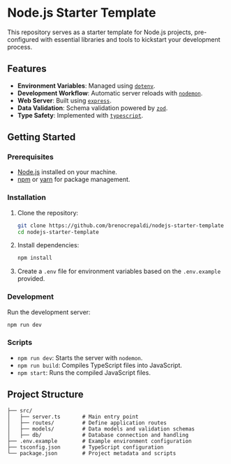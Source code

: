 
# Node.js Starter Template

This repository serves as a starter template for Node.js projects, pre-configured with essential libraries and tools to kickstart your development process.

## Features
- **Environment Variables**: Managed using [`dotenv`](https://www.npmjs.com/package/dotenv).
- **Development Workflow**: Automatic server reloads with [`nodemon`](https://www.npmjs.com/package/nodemon).
- **Web Server**: Built using [`express`](https://www.npmjs.com/package/express).
- **Data Validation**: Schema validation powered by [`zod`](https://www.npmjs.com/package/zod).
- **Type Safety**: Implemented with [`typescript`](https://www.npmjs.com/package/typescript).

## Getting Started

### Prerequisites
- [Node.js](https://nodejs.org/) installed on your machine.
- [npm](https://www.npmjs.com/) or [yarn](https://yarnpkg.com/) for package management.

### Installation

1. Clone the repository:
   ```bash
   git clone https://github.com/brenocrepaldi/nodejs-starter-template
   cd nodejs-starter-template
   ```

2. Install dependencies:
   ```bash
   npm install
   ```

3. Create a `.env` file for environment variables based on the `.env.example` provided.

### Development

Run the development server:
```bash
npm run dev
```

### Scripts

- `npm run dev`: Starts the server with `nodemon`.
- `npm run build`: Compiles TypeScript files into JavaScript.
- `npm start`: Runs the compiled JavaScript files.

## Project Structure

```plaintext
├── src/
│   ├── server.ts       # Main entry point
│   ├── routes/         # Define application routes
│   ├── models/         # Data models and validation schemas
│   ├── db/             # Database connection and handling
├── .env.example        # Example environment configuration
├── tsconfig.json       # TypeScript configuration
└── package.json        # Project metadata and scripts
```

